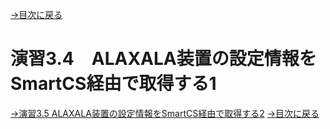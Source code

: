 [→目次に戻る](/README.md)
<br>
# 演習3.4　ALAXALA装置の設定情報をSmartCS経由で取得する1




[→演習3.5 ALAXALA装置の設定情報をSmartCS経由で取得する2](/3.5-Setting_of_ALAXALA_device_via_SmartCS_2.md)
[→目次に戻る](/README.md)
